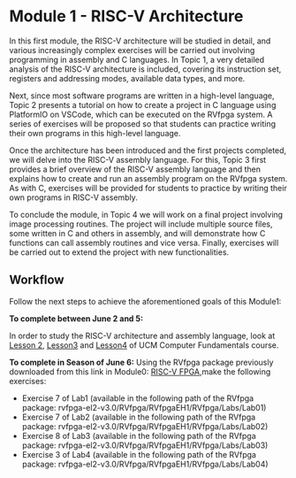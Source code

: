 # Module 1 - RISC-V Architecture

In this first module, the RISC-V architecture will be studied in detail, and various increasingly complex exercises will be carried out involving programming in assembly and C languages. In Topic 1, a very detailed analysis of the RISC-V architecture is included, covering its instruction set, registers and addressing modes, available data types, and more.

Next, since most software programs are written in a high-level language, Topic 2 presents a tutorial on how to create a project in C language using PlatformIO on VSCode, which can be executed on the RVfpga system. A series of exercises will be proposed so that students can practice writing their own programs in this high-level language.

Once the architecture has been introduced and the first projects completed, we will delve into the RISC-V assembly language. For this, Topic 3 first provides a brief overview of the RISC-V assembly language and then explains how to create and run an assembly program on the RVfpga system. As with C, exercises will be provided for students to practice by writing their own programs in RISC-V assembly.

To conclude the module, in Topic 4 we will work on a final project involving image processing routines. The project will include multiple source files, some written in C and others in assembly, and will demonstrate how C functions can call assembly routines and vice versa. Finally, exercises will be carried out to extend the project with new functionalities.

## Workflow
 Follow the next steps to achieve the aforementioned goals of this Module1:

**To complete between June 2 and 5:**

In order to study the RISC-V architecture and assembly language, look at [Lesson 2](https://www.fdi.ucm.es/profesor/mendias/FC2/FC2tema2.pdf), [Lesson3](https://www.fdi.ucm.es/profesor/mendias/FC2/FC2tema3.pdf) and [Lesson4](https://www.fdi.ucm.es/profesor/mendias/FC2/FC2tema4.pdf) of UCM Computer Fundamentals course. 


**To complete in Season of June 6:**
Using the RVfpga package previously downloaded from this link in Module0: [RISC-V FPGA](https://university.imgtec.com/rvfpga-el2-v3-0-english-downloads-page/),make the following exercises:

* Exercise 7 of Lab1 (available in the following path of the RVfpga package: rvfpga-el2-v3.0/RVfpga/RVfpgaEH1/RVfpga/Labs/Lab01)
* Exercise 7 of Lab2 (available in the following path of the RVfpga package: rvfpga-el2-v3.0/RVfpga/RVfpgaEH1/RVfpga/Labs/Lab02)
* Exercise 8 of Lab3 (available in the following path of the RVfpga package: rvfpga-el2-v3.0/RVfpga/RVfpgaEH1/RVfpga/Labs/Lab03)
* Exercise 3 of Lab4 (available in the following path of the RVfpga package: rvfpga-el2-v3.0/RVfpga/RVfpgaEH1/RVfpga/Labs/Lab04)
   
